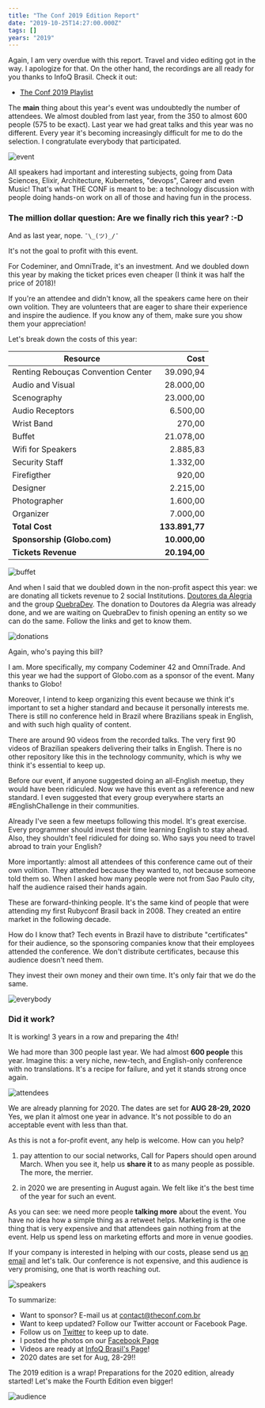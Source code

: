 ```yaml
---
title: "The Conf 2019 Edition Report"
date: "2019-10-25T14:27:00.000Z"
tags: []
years: "2019"
---
```


<p></p>
<p>Again, I am very overdue with this report. Travel and video editing got in the way. I apologize for that. On the other hand, the recordings are all ready for you thanks to InfoQ Brasil. Check it out:</p>
<ul>
  <li><a href="https://www.youtube.com/playlist?list=PLoxsuhBe-jd_cSP6or9hQ2EAaMW5Ab2oj">The Conf 2019 Playlist</a></li>
</ul>
<p></p>
<p></p>
<p>The <strong>main</strong> thing about this year's event was undoubtedly the number of attendees. We almost doubled from last year, from the 350 to almost 600 people (575 to be exact). Last year we had great talks and this year was no different. Every year it's becoming increasingly difficult for me to do the selection. I congratulate everybody that participated.</p>
<p><img src="https://d7v6meks67904.cloudfront.net/assets/image_asset/image/679/69288794_1288141288032406_2837392388014473216_o.jpg" srcset="https://d7v6meks67904.cloudfront.net/assets/image_asset/image/679/69288794_1288141288032406_2837392388014473216_o.jpg 2x" alt="event"></p>
<p>All speakers had important and interesting subjects, going from Data Sciences, Elixir, Architecture, Kubernetes, "devops", Career and even Music! That's what THE CONF is meant to be: a technology discussion with people doing hands-on work on all of those and having fun in the process.</p>
<h3>The million dollar question: Are we finally rich this year? :-D</h3>
<p>And as last year, nope. <code>¯\_(ツ)_/¯</code></p>
<p>It's not the goal to profit with this event.</p>
<p>For Codeminer, and OmniTrade, it's an investment. And we doubled down this year by making the ticket prices even cheaper (I think it was half the price of 2018)!</p>
<p>If you're an attendee and didn't know, all the speakers came here on their own volition. They are volunteers that are eager to share their experience and inspire the audience. If you know any of them, make sure you show them your appreciation!</p>
<p>Let's break down the costs of this year:</p>
<table>
  <thead>
    <tr>
      <th>Resource</th>
      <th style="text-align:right;">Cost</th>
    </tr>
  </thead>
  <tbody>
    <tr>
      <td>Renting Rebouças Convention Center</td>
      <td style="text-align:right;">39.090,94</td>
    </tr>
    <tr>
      <td>Audio and Visual</td>
      <td style="text-align:right;">28.000,00</td>
    </tr>
    <tr>
      <td>Scenography</td>
      <td style="text-align:right;">23.000,00</td>
    </tr>
    <tr>
      <td>Audio Receptors</td>
      <td style="text-align:right;">6.500,00</td>
    </tr>
    <tr>
      <td>Wrist Band</td>
      <td style="text-align:right;">270,00</td>
    </tr>
    <tr>
      <td>Buffet</td>
      <td style="text-align:right;">21.078,00</td>
    </tr>
    <tr>
      <td>Wifi for Speakers</td>
      <td style="text-align:right;">2.885,83</td>
    </tr>
    <tr>
      <td>Security Staff</td>
      <td style="text-align:right;">1.332,00</td>
    </tr>
    <tr>
      <td>Firefigther</td>
      <td style="text-align:right;">920,00</td>
    </tr>
    <tr>
      <td>Designer</td>
      <td style="text-align:right;">2.215,00</td>
    </tr>
    <tr>
      <td>Photographer</td>
      <td style="text-align:right;">1.600,00</td>
    </tr>
    <tr>
      <td>Organizer</td>
      <td style="text-align:right;">7.000,00</td>
    </tr>
    <tr>
      <td><strong>Total Cost</strong></td>
      <td style="text-align:right;"><strong>133.891,77</strong></td>
    </tr>
    <tr>
      <td><strong>Sponsorship (Globo.com)</strong></td>
      <td style="text-align:right;"><strong>10.000,00</strong></td>
    </tr>
    <tr>
      <td><strong>Tickets Revenue</strong></td>
      <td style="text-align:right;"><strong>20.194,00</strong></td>
    </tr>
  </tbody>
</table>
<p><img src="https://d7v6meks67904.cloudfront.net/assets/image_asset/image/680/69413072_1288143581365510_8416699555722035200_o.jpg" srcset="https://d7v6meks67904.cloudfront.net/assets/image_asset/image/680/69413072_1288143581365510_8416699555722035200_o.jpg 2x" alt="buffet"></p>
<p>And when I said that we doubled down in the non-profit aspect this year: we are donating all tickets revenue to 2 social Institutions. <a href="https://doutoresdaalegria.org.br">Doutores da Alegria</a> and the group <a href="https://quebradev.com.br">QuebraDev</a>. The donation to Doutores da Alegria was already done, and we are waiting on QuebraDev to finish opening an entity so we can do the same. Follow the links and get to know them.</p>
<p><img src="https://d7v6meks67904.cloudfront.net/assets/image_asset/image/684/Annotation_2019-10-25_112255.png" srcset="https://d7v6meks67904.cloudfront.net/assets/image_asset/image/684/Annotation_2019-10-25_112255.png 2x" alt="donations"></p>
<p>Again, who's paying this bill?</p>
<p>I am. More specifically, my company Codeminer 42 and OmniTrade. And this year we had the support of Globo.com as a sponsor of the event. Many thanks to Globo!</p>
<p>Moreover, I intend to keep organizing this event because we think it's important to set a higher standard and because it personally interests me. There is still no conference held in Brazil where Brazilians speak in English, and with such high quality of content.</p>
<p>There are around 90 videos from the recorded talks. The very first 90 videos of Brazilian speakers delivering their talks in English. There is no other repository like this in the technology community, which is why we think it's essential to keep up.</p>
<p>Before our event, if anyone suggested doing an all-English meetup, they would have been ridiculed. Now we have this event as a reference and new standard. I even suggested that every group everywhere starts an #EnglishChallenge in their communities.</p>
<p>Already I've seen a few meetups following this model. It's great exercise. Every programmer should invest their time learning English to stay ahead. Also, they shouldn't feel ridiculed for doing so. Who says you need to travel abroad to train your English?</p>
<p>More importantly: almost all attendees of this conference came out of their own volition. They attended because they wanted to, not because someone told them so. When I asked how many people were not from Sao Paulo city, half the audience raised their hands again.</p>
<p>These are forward-thinking people. It's the same kind of people that were attending my first Rubyconf Brasil back in 2008. They created an entire market in the following decade.</p>
<p>How do I know that? Tech events in Brazil have to distribute "certificates" for their audience, so the sponsoring companies know that their employees attended the conference. We don't distribute certificates, because this audience doesn't need them.</p>
<p>They invest their own money and their own time. It's only fair that we do the same.</p>
<p><img src="https://d7v6meks67904.cloudfront.net/assets/image_asset/image/681/69552234_1288154348031100_5947382020979032064_o.jpg" srcset="https://d7v6meks67904.cloudfront.net/assets/image_asset/image/681/69552234_1288154348031100_5947382020979032064_o.jpg 2x" alt="everybody"></p>
<h3>Did it work?</h3>
<p>It is working! 3 years in a row and preparing the 4th!</p>
<p>We had more than 300 people last year. We had almost <strong>600 people</strong> this year. Imagine this: a very niche, new-tech, and English-only conference with no translations. It's a recipe for failure, and yet it stands strong once again.</p>
<p><img src="https://d7v6meks67904.cloudfront.net/assets/image_asset/image/676/big_42943771_1069205006592703_5037535577763741696_o.jpg" srcset="https://d7v6meks67904.cloudfront.net/assets/image_asset/image/676/42943771_1069205006592703_5037535577763741696_o.jpg 2x" alt="attendees"></p>
<p>We are already planning for 2020. The dates are set for <strong>AUG 28-29, 2020</strong> Yes, we plan it almost one year in advance. It's not possible to do an acceptable event with less than that.</p>
<p>As this is not a for-profit event, any help is welcome. How can you help?</p>
<ol>
  <li>
    <p>pay attention to our social networks, Call for Papers should open around March. When you see it, help us <strong>share it</strong> to as many people as possible. The more, the merrier.</p>
  </li>
  <li>
    <p>in 2020 we are presenting in August again. We felt like it's the best time of the year for such an event.</p>
  </li>
</ol>
<p>As you can see: we need more people <strong>talking more</strong> about the event. You have no idea how a simple thing as a retweet helps. Marketing is the one thing that is very expensive and that attendees gain nothing from at the event. Help us spend less on marketing efforts and more in venue goodies.</p>
<p>If your company is interested in helping with our costs, please send us <a href="mailto:contact@theconf.club">an email</a> and let's talk. Our conference is not expensive, and this audience is very promising, one that is worth reaching out.</p>
<p><img src="https://d7v6meks67904.cloudfront.net/assets/image_asset/image/682/69002795_1288153831364485_1333752611454582784_o.jpg" srcset="https://d7v6meks67904.cloudfront.net/assets/image_asset/image/682/69002795_1288153831364485_1333752611454582784_o.jpg 2x" alt="speakers"></p>
<p>To summarize:</p>
<ul>
  <li>Want to sponsor? E-mail us at <a href="mailto:contact@theconf.com.br">contact@theconf.com.br</a></li>
  <li>Want to keep updated? Follow our Twitter account or Facebook Page.</li>
  <li>Follow us on <a href="https://twitter.com/theconf_br">Twitter</a> to keep up to date.</li>
  <li>I posted the photos on our <a href="https://web.facebook.com/pg/TheConfClub/photos/?tab=album&amp;album_id=1288137404699461">Facebook Page</a></li>
  <li>Videos are ready at <a href="https://www.youtube.com/playlist?list=PLoxsuhBe-jd_cSP6or9hQ2EAaMW5Ab2oj">InfoQ Brasil's Page</a>!</li>
  <li>2020 dates are set for Aug, 28-29!!</li>
</ul>
<p>The 2019 edition is a wrap! Preparations for the 2020 edition, already started! Let's make the Fourth Edition even bigger!</p>
<p><img src="https://d7v6meks67904.cloudfront.net/assets/image_asset/image/683/68789536_1288151474698054_4560151006490394624_o.jpg" srcset="https://d7v6meks67904.cloudfront.net/assets/image_asset/image/683/68789536_1288151474698054_4560151006490394624_o.jpg 2x" alt="audience"></p>
<p></p>